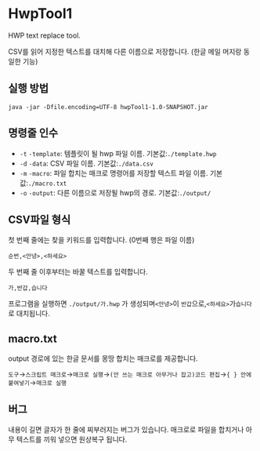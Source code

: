 # HwpTool1
HWP text replace tool.

CSV를 읽어 지정한 텍스트를 대치해 다른 이름으로 저장합니다. (한글 메일 머지랑 동일한 기능)

## 실행 방법
`java -jar -Dfile.encoding=UTF-8 hwpTool1-1.0-SNAPSHOT.jar`

## 명령줄 인수
- `-t` `-template`: 템플릿이 될 hwp 파일 이름. 기본값:`./template.hwp`
- `-d` `-data`: CSV 파일 이름. 기본값:`./data.csv`
- `-m` `-macro`: 파일 합치는 매크로 명령어를 저장할 텍스트 파일 이름. 기본값:`./macro.txt`
- `-o` `-output`: 다른 이름으로 저장될 hwp의 경로. 기본값:`./output/`

## CSV파일 형식
첫 번째 줄에는 찾을 키워드를 입력합니다. (0번째 행은 파일 이름)

`순번,<안녕>,<하세요>`

두 번째 줄 이후부터는 바꿀 텍스트를 입력합니다.

`가,반갑,습니다`

프로그램을 실행하면 `./output/가.hwp` 가 생성되며`<안녕>`이 `반갑`으로,`<하세요>`가`습니다`로 대치됩니다.

## macro.txt
output 경로에 있는 한글 문서를 몽땅 합치는 매크로를 제공합니다.

`도구`→`스크립트 매크로`→`매크로 실행`→`(안 쓰는 매크로 아무거나 잡고)코드 편집`→`{ } 안에 붙여넣기`→`매크로 실행`

## 버그
내용이 길면 글자가 한 줄에 찌부러지는 버그가 있습니다. 매크로로 파일을 합치거나 아무 텍스트를 끼워 넣으면 원상복구 됩니다.
